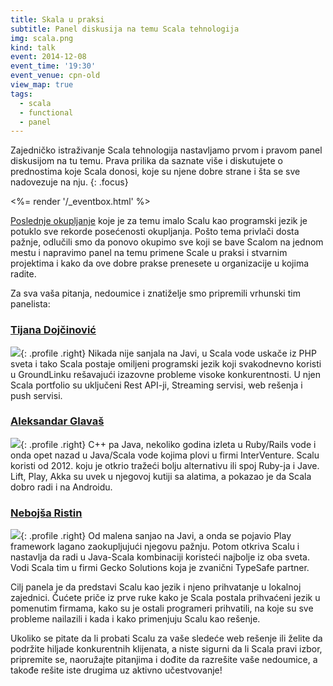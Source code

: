 ```yaml
---
title: Skala u praksi
subtitle: Panel diskusija na temu Scala tehnologija
img: scala.png
kind: talk
event: 2014-12-08
event_time: '19:30'
event_venue: cpn-old
view_map: true
tags:
  - scala
  - functional
  - panel
---
```


Zajedničko istraživanje Scala tehnologija nastavljamo prvom i pravom panel
diskusijom na tu temu. Prava prilika da saznate više i diskutujete o
prednostima koje Scala donosi, koje su njene dobre strane i šta se sve
nadovezuje na nju.
{: .focus}

<%= render '/_eventbox.html' %>

[Poslednje okupljanje](http://javasvet.rs/event/201411-cpn/) koje je za temu imalo Scalu kao programski jezik je
potuklo sve rekorde posećenosti okupljanja. Pošto tema privlači dosta pažnje,
odlučili smo da ponovo okupimo sve koji se bave Scalom na jednom mestu i
napravimo panel na temu primene Scale u praksi i stvarnim projektima i
kako da ove dobre prakse prenesete u organizacije u kojima radite.

Za sva vaša pitanja, nedoumice i znatiželje smo pripremili vrhunski tim panelista:

### [Tijana Dojčinović](http://rs.linkedin.com/pub/tijana-doj%C4%8Dinovi%C4%87/11/249/712)

![](tijana_dojcinovic.jpg){: .profile .right}
Nikada nije sanjala na Javi, u Scala vode uskače iz PHP sveta i tako Scala
postaje omiljeni programski jezik koji svakodnevno koristi u GroundLinku
rešavajući izazovne probleme visoke konkurentnosti. U njen Scala portfolio
su uključeni Rest API-ji, Streaming servisi, web rešenja i push servisi.

### [Aleksandar Glavaš](http://rs.linkedin.com/pub/aleksandar-glavas/11/75b/5b0)

![](aleksandar_glavas.jpg){: .profile .right}
C++ pa Java, nekoliko godina izleta u Ruby/Rails vode i onda opet nazad u
Java/Scala vode kojima plovi u firmi InterVenture. Scalu koristi od 2012. koju
je otkrio tražeći bolju alternativu ili spoj Ruby-ja i Jave. Lift, Play, Akka su
uvek u njegovoj kutiji sa alatima, a pokazao je da Scala dobro radi i na
Androidu.


### [Nebojša Ristin](http://rs.linkedin.com/in/nebojsaristin)

![](nebojsa_ristin.jpg){: .profile .right}
Od malena sanjao na Javi, a onda se pojavio Play framework lagano zaokupljujući
njegovu pažnju. Potom otkriva Scalu i nastavlja da radi u Java-Scala kombinaciji
koristeći najbolje iz oba sveta. Vodi Scala tim u firmi Gecko Solutions koja je
zvanični TypeSafe partner.

Cilj panela je da predstavi Scalu kao jezik i njeno prihvatanje u lokalnoj
zajednici. Čućete priče iz prve ruke kako je Scala postala prihvaćeni jezik u
pomenutim firmama, kako su je ostali programeri prihvatili, na koje su sve
probleme nailazili i kada i kako primenjuju Scalu kao rešenje.

Ukoliko se pitate da li probati Scalu za vaše sledeće web rešenje ili želite da
podržite hiljade konkurentnih klijenata, a niste sigurni da li Scala pravi
izbor, pripremite se, naoružajte pitanjima i dođite da razrešite vaše nedoumice,
a takođe rešite iste drugima uz aktivno učestvovanje!


